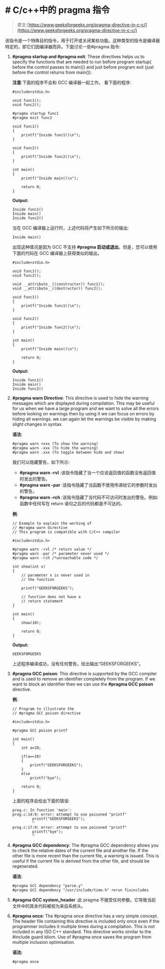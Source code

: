 # # C/c++中的 pragma 指令

> 原文:[https://www.geeksforgeeks.org/pragma-directive-in-c-c/](https://www.geeksforgeeks.org/pragma-directive-in-c-c/)

该指令是一个特殊目的指令，用于打开或关闭某些功能。这种类型的指令是编译器特定的，即它们因编译器而异。下面讨论一些#pragma 指令:

1.  **#pragma startup and #pragma exit**: These directives helps us to specify the functions that are needed to run before program startup( before the control passes to main()) and just before program exit (just before the control returns from main()).

    **注意**:下面的程序不会和 GCC 编译器一起工作。
    看下面的程序:

    ```
    #include<stdio.h> 

    void func1(); 
    void func2(); 

    #pragma startup func1 
    #pragma exit func2 

    void func1() 
    { 
        printf("Inside func1()\n"); 
    } 

    void func2() 
    { 
        printf("Inside func2()\n");    
    } 

    int main() 
    { 
        printf("Inside main()\n"); 

        return 0; 
    } 
    ```

    **Output:**

    ```
    Inside func1()
    Inside main()
    Inside func2()

    ```

    当在 GCC 编译器上运行时，上述代码将产生如下所示的输出:

    ```
    Inside main()

    ```

    出现这种情况是因为 GCC 不支持 **#pragma 启动或退出**。但是，您可以使用下面的代码在 GCC 编译器上获得类似的输出。

    ```
    #include<stdio.h> 

    void func1(); 
    void func2(); 

    void __attribute__((constructor)) func1(); 
    void __attribute__((destructor)) func2(); 

    void func1() 
    { 
        printf("Inside func1()\n"); 
    } 

    void func2() 
    { 
        printf("Inside func2()\n");  
    } 

    int main() 
    { 
        printf("Inside main()\n"); 

        return 0; 
    } 
    ```

    **Output:**

    ```
    Inside func1()
    Inside main()
    Inside func2()

    ```

2.  **#pragma warn Directive**: This directive is used to hide the warning messages which are displayed during compilation. This may be useful for us when we have a large program and we want to solve all the errors before looking on warnings then by using it we can focus on errors by hiding all warnings. we can again let the warnings be visible by making slight changes in syntax.

    **语法**:

    ```
    #pragma warn +xxx (To show the warning)
    #pragma warn -xxx (To hide the warning)
    #pragma warn .xxx (To toggle between hide and show)

    ```

    我们可以隐藏警告，如下所示:

    *   **#pragma warn -rvl** :该指令隐藏了当一个应该返回值的函数没有返回值时发出的警告。
    *   **#pragma warn -par** :该指令隐藏了当函数不使用传递给它的参数时发出的警告。
    *   **#pragma warn -rch** :该指令隐藏了当代码不可访问时发出的警告。例如:函数中任何写在 return 语句之后的代码都是不可达的。

    **例**:

    ```
    // Example to explain the working of 
    // #pragma warn directive
    // This program is compatible with C/C++ compiler 

    #include<stdio.h>

    #pragma warn -rvl /* return value */
    #pragma warn -par /* parameter never used */
    #pragma warn -rch /*unreachable code */

    int show(int x)
    {   
        // parameter x is never used in
        // the function

        printf("GEEKSFORGEEKS");

        // function does not have a
        // return statement
    }

    int main()
    {
        show(10);

        return 0;
    }
    ```

    **Output:**

    ```
    GEEKSFORGEEKS

    ```

    上述程序编译成功，没有任何警告，给出输出“GEEKSFORGEEKS”。

3.  **#pragma GCC poison**: This directive is supported by the GCC compiler and is used to remove an identifier completely from the program. If we want to block an identifier then we can use the **#pragma GCC poison** directive.

    **例**:

    ```
    // Program to illustrate the 
    // #pragma GCC poison directive

    #include<stdio.h>

    #pragma GCC poison printf

    int main()
    {
        int a=10;

        if(a==10)
        {
            printf("GEEKSFORGEEKS");
        }
        else
            printf("bye");

        return 0;
    }
    ```

    上面的程序会给出下面的错误:

    ```
    prog.c: In function 'main':
    prog.c:14:9: error: attempt to use poisoned "printf"
             printf("GEEKSFORGEEKS");
             ^
    prog.c:17:9: error: attempt to use poisoned "printf"
             printf("bye");
             ^

    ```

4.  **#pragma GCC dependency**: The #pragma GCC dependency allows you to check the relative dates of the current file and another file. If the other file is more recent than the current file, a warning is issued. This is useful if the current file is derived from the other file, and should be regenerated.

    **语法**:

    ```
    #pragma GCC dependency "parse.y"
    #pragma GCC dependency "/usr/include/time.h" rerun fixincludes

    ```

5.  **#pragma GCC system_header** :此 pragma 不接受任何参数。它导致当前文件中的其余代码被视为来自系统头。
6.  **#pragma once**: The #pragma once directive has a very simple concept. The header file containing this directive is included only once even if the programmer includes it multiple times during a compilation. This is not included in any ISO C++ standard. This directive works similar to the #include guard idiom. Use of #pragma once saves the program from multiple inclusion optimisation.

    **语法:**

    ```
    #pragma once
    ```